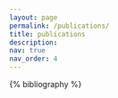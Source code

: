 ```yaml
---
layout: page
permalink: /publications/
title: publications
description: 
nav: true
nav_order: 4
---
```


<!-- _pages/publications.md -->
<div class="publications">

{% bibliography %}

</div>
